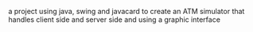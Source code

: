 a project using java, swing and javacard to create an ATM simulator that handles client side and server side and using a graphic interface 
